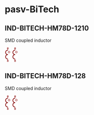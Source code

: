 # pasv-BiTech

## IND-BITECH-HM78D-1210
SMD coupled inductor

![IND-BITECH-HM78D-1210__1__1](/images/passive__TRANS-2__1__1.png?raw=true) 
![IND-BITECH-HM78D-1210__2__1](/images/passive__TRANS-2__1__1.png?raw=true) 

## IND-BITECH-HM78D-128
SMD coupled inductor

![IND-BITECH-HM78D-128__1__1](/images/passive__TRANS-2__1__1.png?raw=true) 
![IND-BITECH-HM78D-128__2__1](/images/passive__TRANS-2__1__1.png?raw=true) 

